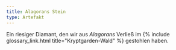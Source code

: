 ```yaml
---
title: Alagorans Stein
type: Artefakt
---
```


Ein riesiger Diamant, den wir aus *Alagorans* Verließ im {% include glossary_link.html
title="Kryptgarden-Wald" %} gestohlen haben.

